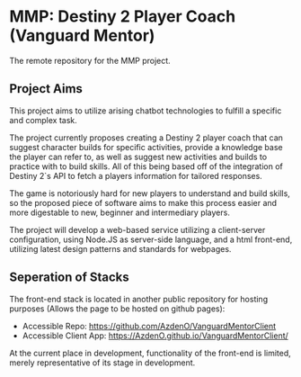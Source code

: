 # MMP: Destiny 2 Player Coach (Vanguard Mentor)

The remote repository for the MMP project.

## Project Aims

This project aims to utilize arising chatbot technologies to fulfill a specific and complex task.

The project currently proposes creating a Destiny 2 player coach that can suggest character builds for specific activities, provide a knowledge base the player can refer to, as well as suggest new activities and builds to practice with to build skills. All of this being based off of the integration of Destiny 2`s API to fetch a players information for tailored responses. 

The game is notoriously hard for new players to understand and build skills, so the proposed piece of software aims to make this process easier and more digestable to new, beginner and intermediary players. 

The project will develop a web-based service utilizing a client-server configuration, using Node.JS as server-side language, and a html front-end, utilizing latest design patterns and standards for webpages.

## Seperation of Stacks

The front-end stack is located in another public repository for hosting purposes (Allows the page to be hosted on github pages):

- Accessible Repo: https://github.com/AzdenO/VanguardMentorClient
- Accessible Client App: https://AzdenO.github.io/VanguardMentorClient/

At the current place in development, functionality of the front-end is limited, merely representative of its stage in development. 
